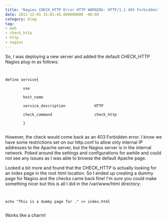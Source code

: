 ```yaml
---
title: 'Nagios CHECK_HTTP Error HTTP WARNING: HTTP/1.1 403 Forbidden'
date: 2011-12-01 15:01:45.000000000 -08:00
category: blog
tag:
- web
- check_http
- http
- nagios
---
```

<p>So, I was deploying a new server and added the default CHECK_HTTP Nagios plug-in as follows:</p>
<p><code><br />
define service{<br />
        use
<preset service type>
        host_name                       <server name><br />
        service_description             HTTP<br />
        check_command                   check_http<br />
        }<br />
</server></preset></code></p>
<p>However, the check would come back as an 403 Forbidden error. I know we have some restrictions set on our http.conf to allow only internal IP addresses to the Apache server, but the Nagios server is in the internal network. Poked around the settings and configurations for awhile and could not see any issues as I was able to browse the default Apache page.</p>
<p>Looked a bit more and found that the CHECK_HTTP is actually looking for an index page in the root html location. So I ended up creating a dummy page for Nagios and the checks came back fine! I'm sure you could make something nicer but this is all I did in the /var/www/html directory:</p>
<p><code><br />
echo "This is a dummy page for <server name>." >> index.html<br />
</server></code></p>
<p>Works like a charm!</p>
